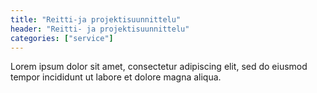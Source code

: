 ```yaml
---
title: "Reitti-ja projektisuunnittelu"
header: "Reitti- ja projektisuunnittelu"
categories: ["service"]
---
```


Lorem ipsum dolor sit amet, consectetur adipiscing elit, sed do eiusmod tempor incididunt ut labore et dolore magna aliqua.